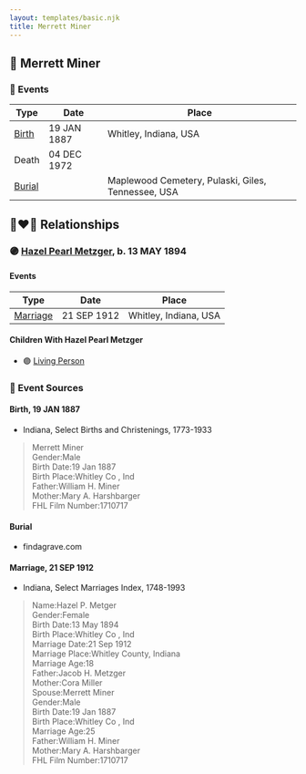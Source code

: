 ```yaml
---
layout: templates/basic.njk
title: Merrett Miner
---
```

## 🔵 Merrett Miner

### 📆 Events

Type | Date | Place
------ | ------ | ------
[Birth](#event-a22b7e14-67f4-45c0-b40e-4d5327225a01) | 19 JAN 1887 | Whitley, Indiana, USA
Death | 04 DEC 1972 |
[Burial](#event-2c54217b-3646-4296-98c5-eb087d26c748) |  | Maplewood Cemetery, Pulaski, Giles, Tennessee, USA

## 👩‍❤️‍👨 Relationships

### 🟣 [Hazel Pearl Metzger](/people/3/32407695), b. 13 MAY 1894

#### Events

Type | Date | Place
------ | ------ | ------
[Marriage](#event-dca93301-f504-4966-812f-f9d5ef67f84a) | 21 SEP 1912 | Whitley, Indiana, USA
#### Children With Hazel Pearl Metzger
* 🟣 [Living Person](/people/5/57825613)
### 📰 Event Sources

#### <a id="event-a22b7e14-67f4-45c0-b40e-4d5327225a01"></a> Birth, 19 JAN 1887
* Indiana, Select Births and Christenings, 1773-1933
>   
  > Merrett Miner  
  > Gender:Male  
  > Birth Date:19 Jan 1887  
  > Birth Place:Whitley Co , Ind  
  > Father:William H. Miner  
  > Mother:Mary A. Harshbarger  
  > FHL Film Number:1710717

#### <a id="event-2c54217b-3646-4296-98c5-eb087d26c748"></a> Burial
* findagrave.com

#### <a id="event-dca93301-f504-4966-812f-f9d5ef67f84a"></a> Marriage, 21 SEP 1912
* Indiana, Select Marriages Index, 1748-1993
>   
  > Name:Hazel P. Metger  
  > Gender:Female  
  > Birth Date:13 May 1894  
  > Birth Place:Whitley Co , Ind  
  > Marriage Date:21 Sep 1912  
  > Marriage Place:Whitley County, Indiana  
  > Marriage Age:18  
  > Father:Jacob H. Metzger  
  > Mother:Cora Miller  
  > Spouse:Merrett Miner  
  > Gender:Male  
  > Birth Date:19 Jan 1887  
  > Birth Place:Whitley Co , Ind  
  > Marriage Age:25  
  > Father:William H. Miner  
  > Mother:Mary A. Harshbarger  
  > FHL Film Number:1710717